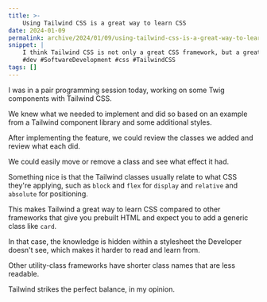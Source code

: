 ```yaml
---
title: >-
    Using Tailwind CSS is a great way to learn CSS
date: 2024-01-09
permalink: archive/2024/01/09/using-tailwind-css-is-a-great-way-to-learn-css
snippet: |
    I think Tailwind CSS is not only a great CSS framework, but a great way to learn CSS itself.
    #dev #SoftwareDevelopment #css #TailwindCSS
tags: []
---
```


I was in a pair programming session today, working on some Twig components with Tailwind CSS.

We knew what we needed to implement and did so based on an example from a Tailwind component library and some additional styles.

After implementing the feature, we could review the classes we added and review what each did.

We could easily move or remove a class and see what effect it had.

Something nice is that the Tailwind classes usually relate to what CSS they're applying, such as `block` and `flex` for `display` and `relative` and `absolute` for positioning.

This makes Tailwind a great way to learn CSS compared to other frameworks that give you prebuilt HTML and expect you to add a generic class like `card`.

In that case, the knowledge is hidden within a stylesheet the Developer doesn't see, which makes it harder to read and learn from.

Other utility-class frameworks have shorter class names that are less readable.

Tailwind strikes the perfect balance, in my opinion.
